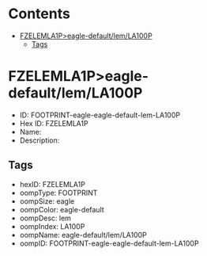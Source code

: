 



Contents
========

* [FZELEMLA1P>eagle-default/lem/LA100P](#fzelemla1peagle-defaultlemla100p)
	* [Tags](#tags)

# FZELEMLA1P>eagle-default/lem/LA100P

- ID: FOOTPRINT-eagle-eagle-default-lem-LA100P
- Hex ID: FZELEMLA1P
- Name: 
- Description: 

## Tags

- hexID: FZELEMLA1P
- oompType: FOOTPRINT
- oompSize: eagle
- oompColor: eagle-default
- oompDesc: lem
- oompIndex: LA100P
- oompName: eagle-default/lem/LA100P
- oompID: FOOTPRINT-eagle-eagle-default-lem-LA100P
